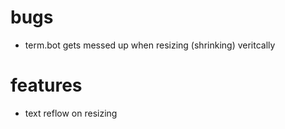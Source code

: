 # bugs

* term.bot gets messed up when resizing (shrinking) veritcally

# features

* text reflow on resizing
